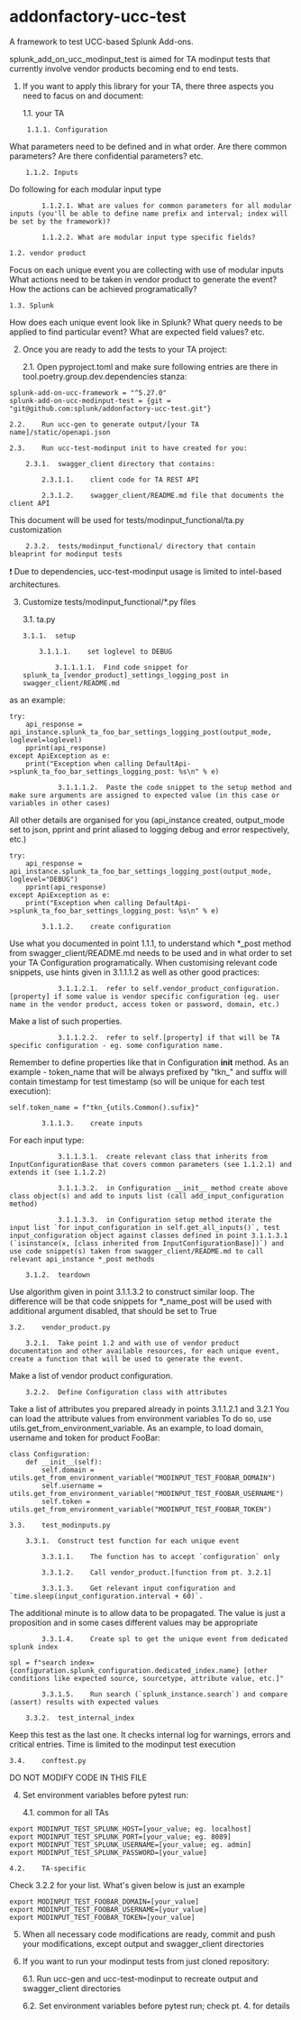 # addonfactory-ucc-test
A framework to test UCC-based Splunk Add-ons.

splunk_add_on_ucc_modinput_test is aimed for TA modinput tests that currently involve vendor products becoming end to end tests.

1. If you want to apply this library for your TA, there three aspects you need to facus on and document:

    1.1. your TA 

        1.1.1. Configuration

What parameters need to be defined and in what order.
Are there common parameters?
Are there confidential parameters?
etc.

        1.1.2. Inputs

Do following for each modular input type

            1.1.2.1. What are values for common parameters for all modular inputs (you'll be able to define name prefix and interval; index will be set by the framework)?

            1.1.2.2. What are modular input type specific fields?

    1.2. vendor product

Focus on each unique event you are collecting with use of modular inputs
What actions need to be taken in vendor product to generate the event?
How the actions can be achieved programatically?

    1.3. Splunk

How does each unique event look like in Splunk?
What query needs to be applied to find particular event?
What are expected field values?
etc. 


2.  Once you are ready to add the tests to your TA project:

    2.1.    Open pyproject.toml and make sure following entries are there in tool.poetry.group.dev.dependencies stanza:
```
splunk-add-on-ucc-framework = "^5.27.0"
splunk-add-on-ucc-modinput-test = {git = "git@github.com:splunk/addonfactory-ucc-test.git"}
```

    2.2.    Run ucc-gen to generate output/[your TA name]/static/openapi.json

    2.3.    Run ucc-test-modinput init to have created for you:

        2.3.1.  swagger_client directory that contains:

            2.3.1.1.    client code for TA REST API

            2.3.1.2.    swagger_client/README.md file that documents the client API

This document will be used for tests/modinput_functional/ta.py customization

        2.3.2.  tests/modinput_functional/ directory that contain bleaprint for modinput tests

:exclamation: Due to dependencies, ucc-test-modinput usage is limited to intel-based architectures.

3.  Customize tests/modinput_functional/*.py files

    3.1.    ta.py

        3.1.1.  setup

            3.1.1.1.    set loglevel to DEBUG

                3.1.1.1.1.  Find code snippet for splunk_ta_[vendor_product]_settings_logging_post in swagger_client/README.md

as an example:
```
try:
    api_response = api_instance.splunk_ta_foo_bar_settings_logging_post(output_mode, loglevel=loglevel)
    pprint(api_response)
except ApiException as e:
    print("Exception when calling DefaultApi->splunk_ta_foo_bar_settings_logging_post: %s\n" % e)
```

                3.1.1.1.2.  Paste the code snippet to the setup method and make sure arguments are assigned to expected value (in this case or variables in other cases)

All other details are organised for you (api_instance created, output_mode set to json, pprint and print aliased to logging debug and error respectively, etc.)
```
try:
    api_response = api_instance.splunk_ta_foo_bar_settings_logging_post(output_mode, loglevel="DEBUG")
    pprint(api_response)
except ApiException as e:
    print("Exception when calling DefaultApi->splunk_ta_foo_bar_settings_logging_post: %s\n" % e)
```

            3.1.1.2.    create configuration

Use what you documented in point 1.1.1, to understand which *_post method from swagger_client/README.md needs to be used and in what order to set your TA Configuration programatically.
When customising relevant code snippets, use hints given in 3.1.1.1.2 as well as other good practices:

                3.1.1.2.1.  refer to self.vendor_product_configuration.[property] if some value is vendor specific configuration (eg. user name in the vendor product, access token or password, domain, etc.)
Make a list of such properties.

                3.1.1.2.2.  refer to self.[property] if that will be TA specific configuration - eg. some configuration name.
Remember to define properties like that in Configuration __init__ method. As an example - token_name that will be always prefixed by "tkn_" and suffix will contain timestamp for test timestamp (so will be unique for each test execution):
```
self.token_name = f"tkn_{utils.Common().sufix}"
```

            3.1.1.3.    create inputs

For each input type:

                3.1.1.3.1.  create relevant class that inherits from InputConfigurationBase that covers common parameters (see 1.1.2.1) and extends it (see 1.1.2.2)

                3.1.1.3.2.  in Configuration __init__ method create above class object(s) and add to inputs list (call add_input_configuration method)

                3.1.1.3.3.  in Configuration setup method iterate the input list `for input_configuration in self.get_all_inputs()`, test input_configuration object against classes defined in point 3.1.1.3.1 (`isinstance(x, [class inherited from InputConfigurationBase])`) and use code snippet(s) taken from swagger_client/README.md to call relevant api_instance *_post methods

        3.1.2.  teardown

Use algorithm given in point 3.1.1.3.2 to construct similar loop.
The difference will be that code snippets for *_name_post will be used with additional argument disabled, that should be set to True

    3.2.    vendor_product.py

        3.2.1.  Take point 1.2 and with use of vendor product documentation and other available resources, for each unique event, create a function that will be used to generate the event.
Make a list of vendor product configuration.

        3.2.2.  Define Configuration class with attributes

Take a list of attributes you prepared already in points 3.1.1.2.1 and 3.2.1
You can load the attribute values from environment variables
To do so, use utils.get_from_environment_variable. As an example, to load domain, username and token for product FooBar:
```
class Configuration:
    def __init__(self):
        self.domain = utils.get_from_environment_variable("MODINPUT_TEST_FOOBAR_DOMAIN")
        self.username = utils.get_from_environment_variable("MODINPUT_TEST_FOOBAR_USERNAME")
        self.token = utils.get_from_environment_variable("MODINPUT_TEST_FOOBAR_TOKEN")
```

    3.3.    test_modinputs.py

        3.3.1.  Construct test function for each unique event

            3.3.1.1.    The function has to accept `configuration` only

            3.3.1.2.    Call vendor_product.[function from pt. 3.2.1]

            3.3.1.3.    Get relevant input configuration and `time.sleep(input_configuration.interval + 60)`. 
The additional minute is to allow data to be propagated.
The value is just a proposition and in some cases different values may be appropriate

            3.3.1.4.    Create spl to get the unique event from dedicated splunk index

`spl = f"search index={configuration.splunk_configuration.dedicated_index.name} [other conditions like expected source, sourcetype, attribute value, etc.]"`

            3.3.1.5.    Run search (`splunk_instance.search`) and compare (assert) results with expected values

        3.3.2.  test_internal_index

Keep this test as the last one.
It checks internal log for warnings, errors and critical entries.
Time is limited to the modinput test execution

    3.4.    conftest.py

DO NOT MODIFY CODE IN THIS FILE

4. Set environment variables before pytest run:

    4.1.    common for all TAs

```
export MODINPUT_TEST_SPLUNK_HOST=[your_value; eg. localhost]
export MODINPUT_TEST_SPLUNK_PORT=[your_value; eg. 8089]
export MODINPUT_TEST_SPLUNK_USERNAME=[your_value; eg. admin]
export MODINPUT_TEST_SPLUNK_PASSWORD=[your_value]
```

    4.2.    TA-specific

Check 3.2.2 for your list. What's given below is just an example 
```
export MODINPUT_TEST_FOOBAR_DOMAIN=[your_value]
export MODINPUT_TEST_FOOBAR_USERNAME=[your_value]
export MODINPUT_TEST_FOOBAR_TOKEN=[your_value]
```

5.  When all necessary code modifications are ready, commit and push your modifications, except output and swagger_client directories

6.  If you want to run your modinput tests from just cloned repository:

    6.1.    Run ucc-gen and ucc-test-modinput to recreate output and swagger_client directories

    6.2.    Set environment variables before pytest run; check pt. 4. for details